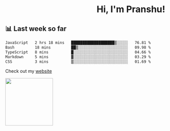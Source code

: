 <div align="right" >
   
   <H1>Hi, I'm Pranshu!</H1>

</div>

## 📊 Last week so far
<!--START_SECTION:waka-->

```txt
JavaScript   2 hrs 18 mins   ███████████████████▒░░░░░   76.81 %
Bash         18 mins         ██▒░░░░░░░░░░░░░░░░░░░░░░   09.98 %
TypeScript   8 mins          █░░░░░░░░░░░░░░░░░░░░░░░░   04.66 %
Markdown     5 mins          ▓░░░░░░░░░░░░░░░░░░░░░░░░   03.29 %
CSS          3 mins          ▒░░░░░░░░░░░░░░░░░░░░░░░░   01.69 %
```

<!--END_SECTION:waka-->

Check out my [website](https://pranshu05.vercel.app)

<img align="left" width="150" src="https://user-images.githubusercontent.com/70943732/209951571-93b7afe5-f523-4683-b725-5d94b287e94e.png">

